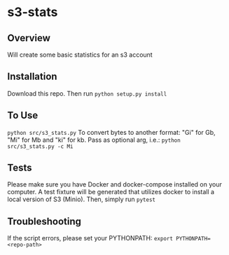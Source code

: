# s3-stats
## Overview  
Will create some basic statistics for an s3 account  
## Installation
Download this repo. Then run
`python setup.py install`
## To Use
`python src/s3_stats.py`
To convert bytes to another format:
"Gi" for Gb, "Mi" for Mb and "ki" for kb. Pass as optional arg, i.e.:
`python src/s3_stats.py -c Mi`
## Tests
Please make sure you have Docker and docker-compose installed on your computer. A test fixture
will be generated that utilizes docker to install a local version of S3
(Minio). Then, simply run
`pytest`
## Troubleshooting
If the script errors, please set your PYTHONPATH:
`export PYTHONPATH=<repo-path>`
